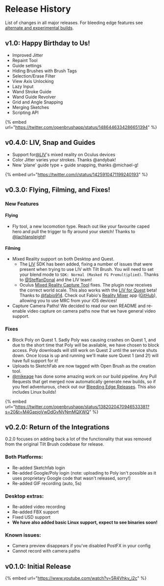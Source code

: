 # Release History

List of changes in all major releases. For bleeding edge features see [alternate and experimental builds](alternate-and-experimental-builds/).

## v1.0: Happy Birthday to Us!

* Improved Jitter
* Repaint Tool
* Guide settings
* Hiding Brushes with Brush Tags
* Selection/Erase Filter
* View Axis Unlocking
* Lazy Input
* Wand Stroke Guide
* Wand Guide Revolver
* Grid and Angle Snapping
* Merging Sketches
* Scripting API

{% embed url="https://twitter.com/openbrushapp/status/1486446334286651394" %}

## v0.4.0: LIV, Snap and Guides

* Support for[@LIV](https://twitter.com/LIV)'s mixed reality on Oculus devices
* Color Jitter varies your strokes. Thanks @andybak!
* New 'plane' guide type + guide snapping, thanks @michael-g!

{% embed url="https://twitter.com/i/status/1425910471199240193" %}

## v0.3.0: Flying, Filming, and Fixes!

### New Features

#### Flying

* Fly tool, a new locomotion type. Reach out like your favourite caped hero and pull the trigger to fly around your sketch! Thanks to [@lachlansleight](https://github.com/lachlansleight)!

#### Filming

* Mixed Reality support on both Desktop and Quest.
  * The [LIV](https://www.liv.tv) SDK has been added, fixing a number of issues that were present when trying to use LIV with Tilt Brush. You will need to set your blend mode to `SDK: Normal (Masked FG Premultiplied)`. Thanks to [@SteffanDonal](https://github.com/SteffanDonal) and the LIV team!
  * Oculus [Mixed Reality Capture Tool](https://creator.oculus.com/mrc/) fixes. The plugin now receives the correct world scale. This also works with the [LIV for Quest](https://www.liv.tv/quest-on-pc) beta! Thanks to [@fabio914](https://github.com/fabio914). Check out Fabio's [Reality Mixer](https://apps.apple.com/us/app/reality-mixer/id1539307552) app ([GitHub](https://github.com/fabio914/RealityMixer)), allowing you to use MRC from your iOS devices!
* Capture Camera Paths! We decided to read our own README and re-enable video capture on camera paths now that we have general video support.

### Fixes

* Block Poly on Quest 1. Sadly Poly was causing crashes on Quest 1, and due to the short time that Poly will be available, we have chosen to block access. Poly downloads will still work on Quest 2 until the service shuts down. Once Icosa is up and running we'll make sure Quest 1 (and 2!) will have full support for it!
* Uploads to SketchFab are now tagged with Open Brush as the creation tool.
* [@mikeage](https://github.com/mikeage) has done some amazing work on our build pipeline. Any Pull Requests that get merged now automatically generate new builds, so if you feel adventurous, check out our [Bleeding Edge Releases](https://github.com/icosa-gallery/open-brush#bleeding-edge-releases). This also includes Linux builds!

{% embed url="https://twitter.com/openbrushapp/status/1382020470946533381?s=20&t=M4GapjoVwDdGvNVNmMQXWQ" %}

## v0.2.0: Return of the Integrations

0.2.0 focuses on adding back a lot of the functionality that was removed from the original Tilt Brush codebase for release.

### Both Platforms:

* Re-added Sketchfab login
* Re-added Google/Poly login (note: uploading to Poly isn't possible as it uses proprietary Google code that wasn't released, sorry!)
* Re-added GIF recording (auto, 5s)

### Desktop extras:

* Re-added video recording
* Re-added FBX support
* Fixed USD support
* **We have also added basic Linux support, expect to see binaries soon!**

### Known issues:

* Camera preview disappears if you've disabled PostFX in your config
* Cannot record with camera paths

## v0.1.0: Initial Release

{% embed url="https://www.youtube.com/watch?v=5R4Vhkv_i2c" %}

##
